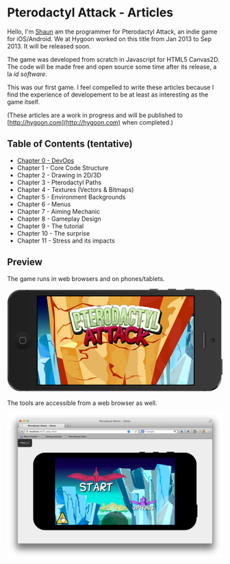 Pterodactyl Attack - Articles
=============================

Hello, I'm [Shaun](http://twitter.com/shaunewilliams) am the programmer for
Pterodactyl Attack, an indie game for iOS/Android.  We at Hygoon worked on this
title from Jan 2013 to Sep 2013.  It will be released soon.

The game was developed from scratch in Javascript for HTML5 Canvas2D.  The code
will be made free and open source some time after its release, a la _id
software_.

This was our first game.  I feel compelled to write these articles because I
find the experience of developement to be at least as interesting as the game
itself.

(These articles are a work in progress and will be published to
[http://hygoon.com](http://hygoon.com) when completed.)


## Table of Contents (tentative)

* [Chapter 0 - DevOps](devops.md)
* Chapter 1 - Core Code Structure
* Chapter 2 - Drawing in 2D/3D
* Chapter 3 - Pterodactyl Paths
* Chapter 4 - Textures (Vectors & Bitmaps)
* Chapter 5 - Environment Backgrounds
* Chapter 6 - Menus
* Chapter 7 - Aiming Mechanic
* Chapter 8 - Gameplay Design
* Chapter 9 - The tutorial
* Chapter 10 - The surprise
* Chapter 11 - Stress and its impacts

## Preview

The game runs in web browsers and on phones/tablets.

![title](img/title.png)

The tools are accessible from a web browser as well.

![browser](img/browser.png)
